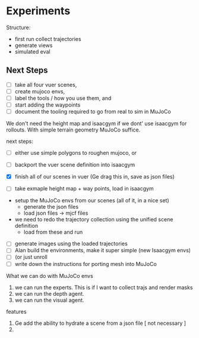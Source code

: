 # Experiments

Structure:

- first run collect trajectories
- generate views
- simulated eval

## Next Steps

- [ ]  take all four vuer scenes,
  - [ ]  create mujoco envs,
  - [ ]  label the tools / how you use them, and
  - [ ]  start adding the waypoints
- [ ]  document the tooling required to go from real to sim in MuJoCo

We don't need the height map and isaacgym if we dont' use isaacgym for rollouts. With simple terrain geometry MuJoCo suffice.

next steps:

- [ ]  either use simple polygons to roughen mujoco, or
- [ ]  backport the vuer scene definition into isaacgym


- [X]  finish all of our scenes in vuer (Ge drag this in, save as json files)

  - [ ]  take exmaple height map + way points, load in isaacgym

- setup the MuJoCo envs from our scenes (all of it, in a nice set)
  - generate the json files
  - load json files -> mjcf files
- we need to redo the trajectory collection using the unified scene definition
  - load from these and run

- [ ]  generate images using the loaded trajectories
- [ ]  Alan build the environments, make it super simple (new Isaacgym envs)
- [ ]  (or just unroll
- [ ]  write down the instructions for porting mesh into MuJoCo

What we can do with MuJoCo envs

1. we can run the experts. This is if I want to collect trajs and render masks
2. we can run the depth agent.
3. we can run the visual agent.



features

1. Ge add the ability to hydrate a scene from a json file [ not necessary ]
2.
